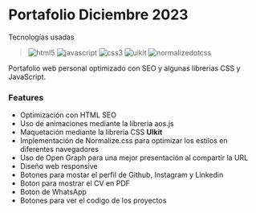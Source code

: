 # Portafolio Diciembre 2023

Tecnologías usadas
><img alt='html5' src='https://img.shields.io/badge/html5-100000?style=for-the-badge&logo=html5&logoColor=E6532D&labelColor=FFFFFF&color=FFFFFF'/> <img alt='javascript' src='https://img.shields.io/badge/javascript-100000?style=for-the-badge&logo=javascript&logoColor=F7E025&labelColor=FFFFFF&color=FFFFFF'/> <img alt='css3' src='https://img.shields.io/badge/css3-100000?style=for-the-badge&logo=css3&logoColor=1C76B8&labelColor=FFFFFF&color=FFFFFF'/> <img alt='uikit' src='https://img.shields.io/badge/uikit-100000?style=for-the-badge&logo=uikit&logoColor=55B5DD&labelColor=FEFFFE&color=FEFFFE'/> <img alt='normalizedotcss' src='https://img.shields.io/badge/normalize.css-100000?style=for-the-badge&logo=normalizedotcss&logoColor=E3695F&labelColor=FFFFFF&color=FFFFFF'/>

Portafolio web personal optimizado con SEO y algunas librerias CSS y JavaScript.

### Features

- Optimización con HTML SEO
- Uso de animaciones mediante la libreria aos.js
- Maquetación mediante la libreria CSS **UIkit**
- Implementación de Normalize.css para optimizar los estilos en diferentes navegadores
- Uso de Open Graph para una mejor presentación al compartir la URL
- Diseño web responsive
- Botones para mostar el perfil de Github, Instagram y Linkedin
- Boton para mostrar el CV en PDF
- Boton de WhatsApp
- Botones para ver el codigo de los proyectos
